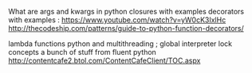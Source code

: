What are args and kwargs in python
closures with examples
decorators with examples : https://www.youtube.com/watch?v=yW0cK3IxlHc
http://thecodeship.com/patterns/guide-to-python-function-decorators/

lambda functions
python and multithreading ; global interpreter lock concepts
a bunch of stuff from fluent python http://contentcafe2.btol.com/ContentCafeClient/TOC.aspx
